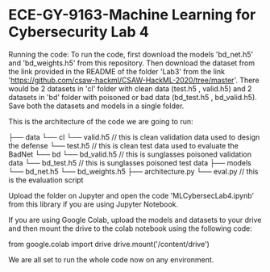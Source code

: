 # ECE-GY-9163-Machine Learning for Cybersecurity Lab 4

Running the code:
To run the code, first download the models 'bd_net.h5' and 'bd_weights.h5' from this repository.
Then download the dataset from the link provided in the README of the folder 'Lab3' from the link 'https://github.com/csaw-hackml/CSAW-HackML-2020/tree/master'.
There would be 2 datasets in 'cl' folder with clean data (test.h5 , valid.h5) and 2 datasets in 'bd' folder with poisoned or bad data (bd_test.h5 , bd_valid.h5).
Save both the datasets and models in a single folder.

This is the architecture of the code we are going to run:

├── data 
    └── cl
        └── valid.h5 // this is clean validation data used to design the defense
        └── test.h5  // this is clean test data used to evaluate the BadNet
    └── bd
        └── bd_valid.h5 // this is sunglasses poisoned validation data
        └── bd_test.h5  // this is sunglasses poisoned test data
├── models
    └── bd_net.h5
    └── bd_weights.h5
├── architecture.py
└── eval.py // this is the evaluation script

Upload the folder on Jupyter and open the code 'MLCybersecLab4.ipynb' from this library if you are using Jupyter Notebook.

If you are using Google Colab, upload the models and datasets to your drive and then mount the drive to the colab notebook using the following code:

from google.colab import drive
drive.mount('/content/drive')

We are all set to run the whole code now on any environment.
